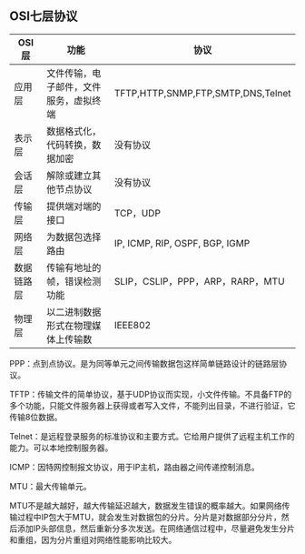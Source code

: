 ## OSI七层协议

| OSI层      | 功能                                   | 协议                               |
| ---------- | -------------------------------------- | ---------------------------------- |
| 应用层     | 文件传输，电子邮件，文件服务，虚拟终端 | TFTP,HTTP,SNMP,FTP,SMTP,DNS,Telnet |
| 表示层     | 数据格式化，代码转换，数据加密         | 没有协议                           |
| 会话层     | 解除或建立其他节点协议                 | 没有协议                           |
| 传输层     | 提供端对端的接口                       | TCP，UDP                           |
| 网络层     | 为数据包选择路由                       | IP, ICMP, RIP, OSPF, BGP, IGMP     |
| 数据链路层 | 传输有地址的帧，错误检测功能           | SLIP，CSLIP，PPP，ARP，RARP，MTU   |
| 物理层     | 以二进制数据形式在物理媒体上传输数     | IEEE802                            |

PPP：点到点协议。是为同等单元之间传输数据包这样简单链路设计的链路层协议。

TFTP：传输文件的简单协议，基于UDP协议而实现，小文件传输。不具备FTP的多个功能，只能文件服务器上获得或者写入文件，不能列出目录，不进行验证，它传输8位数据。

Telnet：是远程登录服务的标准协议和主要方式。它给用户提供了远程主机工作的能力。可以本地控制服务器。

ICMP：因特网控制报文协议，用于IP主机，路由器之间传递控制消息。

MTU：最大传输单元。

MTU不是越大越好，越大传输延迟越大，数据发生错误的概率越大。如果网络传输过程中IP包大于MTU，就会发生对数据包的分片。分片是对数据部分分片，然后添加IP头部信息，然后重新分多次发送。在网络通信过程中，尽量避免发生分片和重组，因为分片重组对网络性能影响比较大。